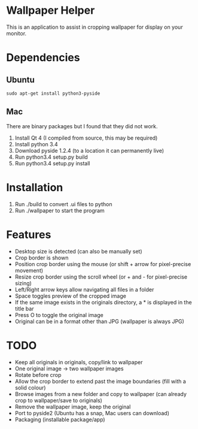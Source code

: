 # Wallpaper Helper

This is an application to assist in cropping wallpaper for display on your monitor.


# Dependencies

## Ubuntu

    sudo apt-get install python3-pyside

## Mac

There are binary packages but I found that they did not work.

1. Install Qt 4 (I compiled from source, this may be required)
2. Install python 3.4
3. Download pyside 1.2.4 (to a location it can permanently live)
4. Run python3.4 setup.py build
5. Run python3.4 setup.py install


# Installation

1. Run ./build to convert .ui files to python
2. Run ./wallpaper to start the program


# Features

- Desktop size is detected (can also be manually set)
- Crop border is shown
- Position crop border using the mouse (or shift + arrow for pixel-precise movement)
- Resize crop border using the scroll wheel (or + and - for pixel-precise sizing)
- Left/Right arrow keys allow navigating all files in a folder
- Space toggles preview of the cropped image
- If the same image exists in the originals directory, a * is displayed in the title bar
- Press O to toggle the original image
- Original can be in a format other than JPG (wallpaper is always JPG)


# TODO

- Keep all originals in originals, copy/link to wallpaper
- One original image -> two wallpaper images
- Rotate before crop
- Allow the crop border to extend past the image boundaries (fill with a solid colour)
- Browse images from a new folder and copy to wallpaper (can already crop to wallpaper/save to originals)
- Remove the wallpaper image, keep the original
- Port to pyside2 (Ubuntu has a snap, Mac users can download)
- Packaging (installable package/app)
